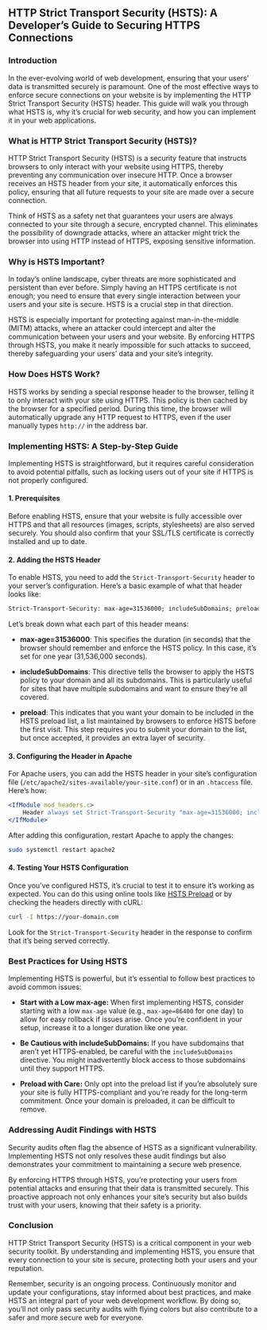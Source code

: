 ## **HTTP Strict Transport Security (HSTS): A Developer’s Guide to Securing HTTPS Connections**

### **Introduction**

In the ever-evolving world of web development, ensuring that your users’ data is transmitted securely is paramount. One of the most effective ways to enforce secure connections on your website is by implementing the HTTP Strict Transport Security (HSTS) header. This guide will walk you through what HSTS is, why it’s crucial for web security, and how you can implement it in your web applications.

### **What is HTTP Strict Transport Security (HSTS)?**

HTTP Strict Transport Security (HSTS) is a security feature that instructs browsers to only interact with your website using HTTPS, thereby preventing any communication over insecure HTTP. Once a browser receives an HSTS header from your site, it automatically enforces this policy, ensuring that all future requests to your site are made over a secure connection.

Think of HSTS as a safety net that guarantees your users are always connected to your site through a secure, encrypted channel. This eliminates the possibility of downgrade attacks, where an attacker might trick the browser into using HTTP instead of HTTPS, exposing sensitive information.

### **Why is HSTS Important?**

In today’s online landscape, cyber threats are more sophisticated and persistent than ever before. Simply having an HTTPS certificate is not enough; you need to ensure that every single interaction between your users and your site is secure. HSTS is a crucial step in that direction.

HSTS is especially important for protecting against man-in-the-middle (MITM) attacks, where an attacker could intercept and alter the communication between your users and your website. By enforcing HTTPS through HSTS, you make it nearly impossible for such attacks to succeed, thereby safeguarding your users’ data and your site’s integrity.

### **How Does HSTS Work?**

HSTS works by sending a special response header to the browser, telling it to only interact with your site using HTTPS. This policy is then cached by the browser for a specified period. During this time, the browser will automatically upgrade any HTTP request to HTTPS, even if the user manually types `http://` in the address bar.

### **Implementing HSTS: A Step-by-Step Guide**

Implementing HSTS is straightforward, but it requires careful consideration to avoid potential pitfalls, such as locking users out of your site if HTTPS is not properly configured.

#### **1. Prerequisites**

Before enabling HSTS, ensure that your website is fully accessible over HTTPS and that all resources (images, scripts, stylesheets) are also served securely. You should also confirm that your SSL/TLS certificate is correctly installed and up to date.

#### **2. Adding the HSTS Header**

To enable HSTS, you need to add the `Strict-Transport-Security` header to your server’s configuration. Here’s a basic example of what that header looks like:

```apache
Strict-Transport-Security: max-age=31536000; includeSubDomains; preload
```

Let’s break down what each part of this header means:

- **max-age=31536000**: This specifies the duration (in seconds) that the browser should remember and enforce the HSTS policy. In this case, it’s set for one year (31,536,000 seconds).
  
- **includeSubDomains**: This directive tells the browser to apply the HSTS policy to your domain and all its subdomains. This is particularly useful for sites that have multiple subdomains and want to ensure they’re all covered.

- **preload**: This indicates that you want your domain to be included in the HSTS preload list, a list maintained by browsers to enforce HSTS before the first visit. This step requires you to submit your domain to the list, but once accepted, it provides an extra layer of security.

#### **3. Configuring the Header in Apache**

For Apache users, you can add the HSTS header in your site’s configuration file (`/etc/apache2/sites-available/your-site.conf`) or in an `.htaccess` file. Here’s how:

```apache
<IfModule mod_headers.c>
    Header always set Strict-Transport-Security "max-age=31536000; includeSubDomains; preload"
</IfModule>
```

After adding this configuration, restart Apache to apply the changes:

```bash
sudo systemctl restart apache2
```

#### **4. Testing Your HSTS Configuration**

Once you’ve configured HSTS, it’s crucial to test it to ensure it’s working as expected. You can do this using online tools like [HSTS Preload](https://hstspreload.org/) or by checking the headers directly with cURL:

```bash
curl -I https://your-domain.com
```

Look for the `Strict-Transport-Security` header in the response to confirm that it’s being served correctly.

### **Best Practices for Using HSTS**

Implementing HSTS is powerful, but it’s essential to follow best practices to avoid common issues:

- **Start with a Low max-age:** When first implementing HSTS, consider starting with a low `max-age` value (e.g., `max-age=86400` for one day) to allow for easy rollback if issues arise. Once you’re confident in your setup, increase it to a longer duration like one year.

- **Be Cautious with includeSubDomains:** If you have subdomains that aren’t yet HTTPS-enabled, be careful with the `includeSubDomains` directive. You might inadvertently block access to those subdomains until they support HTTPS.

- **Preload with Care:** Only opt into the preload list if you’re absolutely sure your site is fully HTTPS-compliant and you’re ready for the long-term commitment. Once your domain is preloaded, it can be difficult to remove.

### **Addressing Audit Findings with HSTS**

Security audits often flag the absence of HSTS as a significant vulnerability. Implementing HSTS not only resolves these audit findings but also demonstrates your commitment to maintaining a secure web presence.

By enforcing HTTPS through HSTS, you’re protecting your users from potential attacks and ensuring that their data is transmitted securely. This proactive approach not only enhances your site’s security but also builds trust with your users, knowing that their safety is a priority.

### **Conclusion**

HTTP Strict Transport Security (HSTS) is a critical component in your web security toolkit. By understanding and implementing HSTS, you ensure that every connection to your site is secure, protecting both your users and your reputation.

Remember, security is an ongoing process. Continuously monitor and update your configurations, stay informed about best practices, and make HSTS an integral part of your web development workflow. By doing so, you’ll not only pass security audits with flying colors but also contribute to a safer and more secure web for everyone.